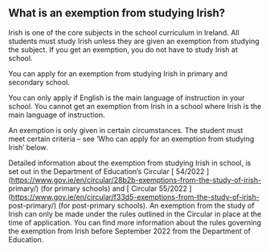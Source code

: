 ##  What is an exemption from studying Irish?

Irish is one of the core subjects in the school curriculum in Ireland. All
students must study Irish unless they are given an exemption from studying the
subject. If you get an exemption, you do not have to study Irish at school.

You can apply for an exemption from studying Irish in primary and secondary
school.

You can only apply if English is the main language of instruction in your
school. You cannot get an exemption from Irish in a school where Irish is the
main language of instruction.

An exemption is only given in certain circumstances. The student must meet
certain criteria – see ‘Who can apply for an exemption from studying Irish’
below.

Detailed information about the exemption from studying Irish in school, is set
out in the Department of Education’s Circular [ 54/2022
](https://www.gov.ie/en/circular/28b2b-exemptions-from-the-study-of-irish-
primary/) (for primary schools) and [ Circular 55/2022
](https://www.gov.ie/en/circular/f33d5-exemptions-from-the-study-of-irish-
post-primary/) (for post-primary schools). An exemption from the study of
Irish can only be made under the rules outlined in the Circular in place at
the time of application. You can find more information about the rules
governing the exemption from Irish before September 2022 from the Department
of Education.
